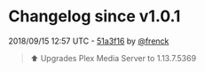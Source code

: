# Changelog since v1.0.1

2018/09/15 12:57 UTC - [51a3f16](https://github.com/hassio-addons/addon-plex/commit/51a3f16e1513ba5311edd898b800c87a5674f17d) by [@frenck](https://github.com/frenck)
> :arrow_up: Upgrades Plex Media Server to 1.13.7.5369 


